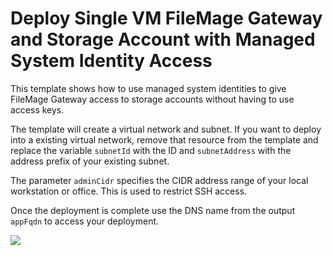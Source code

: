 # Deploy Single VM FileMage Gateway and Storage Account with Managed System Identity Access

This template shows how to use managed system identities to give FileMage Gateway access to storage accounts without having to use access keys.

The template will create a virtual network and subnet. If you want to deploy into a existing virtual network, remove that resource from the template and replace the variable `subnetId` with the ID and `subnetAddress` with the address prefix of your existing subnet.

The parameter `adminCidr` specifies the CIDR address range of your local workstation or office. This is used to restrict SSH access.

Once the deployment is complete use the DNS name from the output `appFqdn` to access your deployment.

[<img src="http://azuredeploy.net/deploybutton.png"/>](https://portal.azure.com/#create/Microsoft.Template/uri/https%3A%2F%2Fraw.githubusercontent.com%2Ffilemage%2Fazure-quickstart-templates%2Fmaster%2F101-single-vm-managed-identity%2Fazuredeploy.json)
